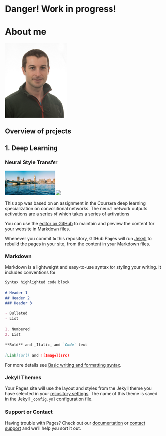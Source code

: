 # Danger! Work in progress!

# About me
<img src="images/Profile_pic_small.jpeg" width="200"> 

## Overview of projects

## 1. Deep Learning

### Neural Style Transfer
<img src="images/BigBen.jpg" height="80">  
<img src="The_Great_Wave_off_Kanagawa.jpg" height="80">

This app was based on an assignment in the Coursera deep learning specialization on convolutional networks. The neural network outputs activations are a series of  which takes a series of activations 


You can use the [editor on GitHub](https://github.com/stuarthaze/stuarthaze.github.io/edit/main/README.md) to maintain and preview the content for your website in Markdown files.

Whenever you commit to this repository, GitHub Pages will run [Jekyll](https://jekyllrb.com/) to rebuild the pages in your site, from the content in your Markdown files.

### Markdown

Markdown is a lightweight and easy-to-use syntax for styling your writing. It includes conventions for

```markdown
Syntax highlighted code block

# Header 1
## Header 2
### Header 3

- Bulleted
- List

1. Numbered
2. List

**Bold** and _Italic_ and `Code` text

[Link](url) and ![Image](src)
```

For more details see [Basic writing and formatting syntax](https://docs.github.com/en/github/writing-on-github/getting-started-with-writing-and-formatting-on-github/basic-writing-and-formatting-syntax).

### Jekyll Themes

Your Pages site will use the layout and styles from the Jekyll theme you have selected in your [repository settings](https://github.com/stuarthaze/stuarthaze.github.io/settings/pages). The name of this theme is saved in the Jekyll `_config.yml` configuration file.

### Support or Contact

Having trouble with Pages? Check out our [documentation](https://docs.github.com/categories/github-pages-basics/) or [contact support](https://support.github.com/contact) and we’ll help you sort it out.
